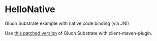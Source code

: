 # HelloNative
Gluon Substrate example with native code binding (via JNI)

Use [this patched version](https://github.com/lazar-mitrovic/substrate/tree/nativeFIxes) of Gluon Substrate with client-maven-plugin.
